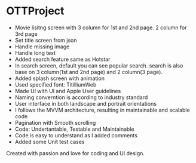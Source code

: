 # OTTProject


- Movie lisitng screen with 3 column for 1st and 2nd page. 2 column for 3rd page
- Set title screen from json
- Handle missing image
- Handle long text
- Added search feature same as Hotstar
- In search screen, default you can see popular search. search is also base on 3 column(1st and 2nd page) and 2 column(3 page).
- Added splash screen with animation
- Used specified font: TitilliumWeb
- Made UI with UI and Apple User guidelines
- Naming converntion is according to industry standard
- User interface in both landscape and portrait orientations 
- I follows the MVVM architecture, resulting in maintainable and scalable code 
- Pagination with Smooth scrolling
- Code: Undertantable, Testable and Maintainable 
- Code is easy to understand as I added comments
- Added some Unit test cases

Created with passion and love for coding and UI design.

